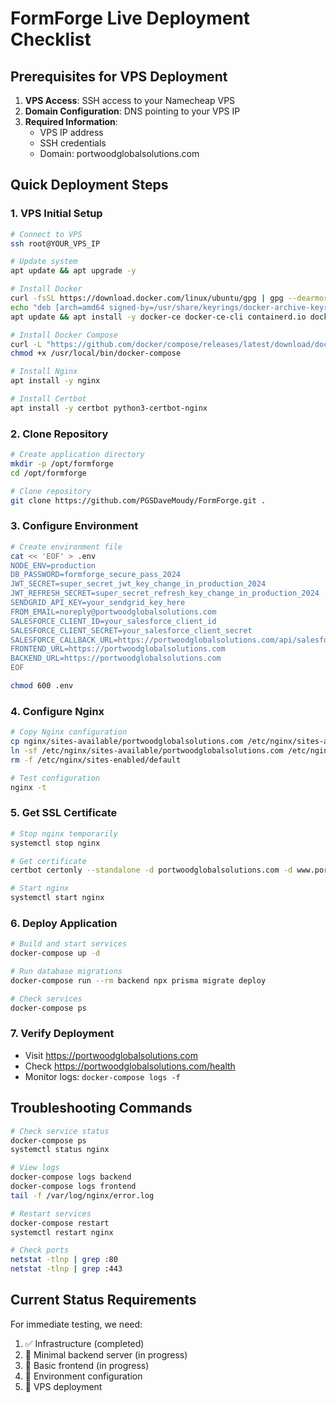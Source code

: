 # FormForge Live Deployment Checklist

## Prerequisites for VPS Deployment

1. **VPS Access**: SSH access to your Namecheap VPS
2. **Domain Configuration**: DNS pointing to your VPS IP
3. **Required Information**:
   - VPS IP address
   - SSH credentials
   - Domain: portwoodglobalsolutions.com

## Quick Deployment Steps

### 1. VPS Initial Setup
```bash
# Connect to VPS
ssh root@YOUR_VPS_IP

# Update system
apt update && apt upgrade -y

# Install Docker
curl -fsSL https://download.docker.com/linux/ubuntu/gpg | gpg --dearmor -o /usr/share/keyrings/docker-archive-keyring.gpg
echo "deb [arch=amd64 signed-by=/usr/share/keyrings/docker-archive-keyring.gpg] https://download.docker.com/linux/ubuntu $(lsb_release -cs) stable" | tee /etc/apt/sources.list.d/docker.list > /dev/null
apt update && apt install -y docker-ce docker-ce-cli containerd.io docker-compose-plugin

# Install Docker Compose
curl -L "https://github.com/docker/compose/releases/latest/download/docker-compose-$(uname -s)-$(uname -m)" -o /usr/local/bin/docker-compose
chmod +x /usr/local/bin/docker-compose

# Install Nginx
apt install -y nginx

# Install Certbot
apt install -y certbot python3-certbot-nginx
```

### 2. Clone Repository
```bash
# Create application directory
mkdir -p /opt/formforge
cd /opt/formforge

# Clone repository
git clone https://github.com/PGSDaveMoudy/FormForge.git .
```

### 3. Configure Environment
```bash
# Create environment file
cat << 'EOF' > .env
NODE_ENV=production
DB_PASSWORD=formforge_secure_pass_2024
JWT_SECRET=super_secret_jwt_key_change_in_production_2024
JWT_REFRESH_SECRET=super_secret_refresh_key_change_in_production_2024
SENDGRID_API_KEY=your_sendgrid_key_here
FROM_EMAIL=noreply@portwoodglobalsolutions.com
SALESFORCE_CLIENT_ID=your_salesforce_client_id
SALESFORCE_CLIENT_SECRET=your_salesforce_client_secret
SALESFORCE_CALLBACK_URL=https://portwoodglobalsolutions.com/api/salesforce/callback
FRONTEND_URL=https://portwoodglobalsolutions.com
BACKEND_URL=https://portwoodglobalsolutions.com
EOF

chmod 600 .env
```

### 4. Configure Nginx
```bash
# Copy Nginx configuration
cp nginx/sites-available/portwoodglobalsolutions.com /etc/nginx/sites-available/
ln -sf /etc/nginx/sites-available/portwoodglobalsolutions.com /etc/nginx/sites-enabled/
rm -f /etc/nginx/sites-enabled/default

# Test configuration
nginx -t
```

### 5. Get SSL Certificate
```bash
# Stop nginx temporarily
systemctl stop nginx

# Get certificate
certbot certonly --standalone -d portwoodglobalsolutions.com -d www.portwoodglobalsolutions.com

# Start nginx
systemctl start nginx
```

### 6. Deploy Application
```bash
# Build and start services
docker-compose up -d

# Run database migrations
docker-compose run --rm backend npx prisma migrate deploy

# Check services
docker-compose ps
```

### 7. Verify Deployment
- Visit https://portwoodglobalsolutions.com
- Check https://portwoodglobalsolutions.com/health
- Monitor logs: `docker-compose logs -f`

## Troubleshooting Commands

```bash
# Check service status
docker-compose ps
systemctl status nginx

# View logs
docker-compose logs backend
docker-compose logs frontend
tail -f /var/log/nginx/error.log

# Restart services
docker-compose restart
systemctl restart nginx

# Check ports
netstat -tlnp | grep :80
netstat -tlnp | grep :443
```

## Current Status Requirements

For immediate testing, we need:
1. ✅ Infrastructure (completed)
2. 🔄 Minimal backend server (in progress)
3. 🔄 Basic frontend (in progress)
4. 🔄 Environment configuration
5. 🔄 VPS deployment